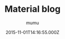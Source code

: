 ---
title: Material blog
github: 'https://github.com/mumuxme/materialize-jekyll'
demo: 'https://mumuxme.github.io/materialize-jekyll/'
author: mumu
ssg:
  - Jekyll
cms:
  - No Cms
date: 2015-11-01T14:16:55.000Z
github_branch: master
description: Jekyll theme based on materialize.
stale: false
---